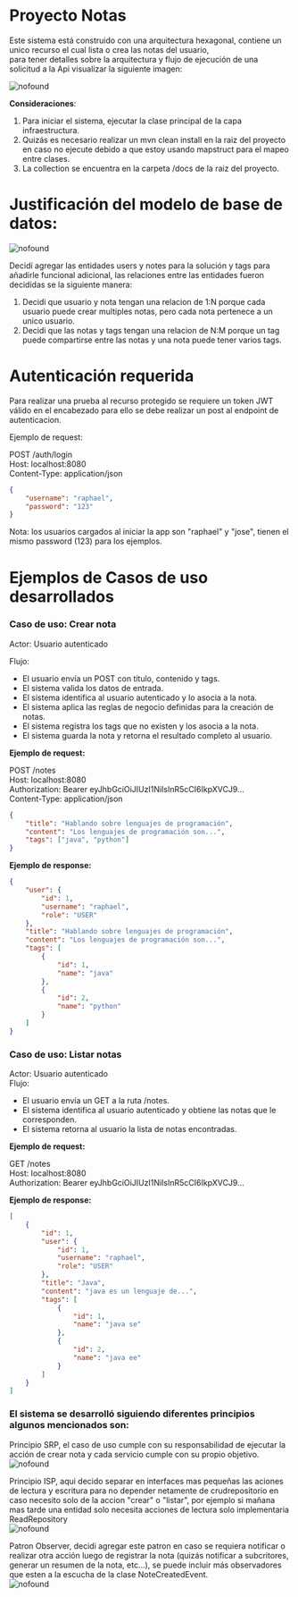 # Proyecto Notas
Este sistema está construido con una arquitectura hexagonal, contiene un unico recurso el cual lista o crea las notas del usuario,  
para tener detalles sobre la arquitectura y flujo de ejecución de una solicitud a la Api visualizar la siguiente imagen:


![nofound](docs/arquitectura_flujo.png)

**Consideraciones**:
1. Para iniciar el sistema, ejecutar la clase principal de la capa infraestructura.
2. Quizás es necesario realizar un mvn clean install en la raiz del proyecto en caso no ejecute debido a que estoy usando mapstruct para el mapeo entre clases.
3. La collection se encuentra en la carpeta /docs de la raiz del proyecto.

# Justificación del modelo de base de datos:
![nofound](docs/diagrama-er.png)

Decidí agregar las entidades users y notes para la solución y tags para añadirle funcional adicional, las relaciones entre las entidades fueron decididas se la siguiente manera:
1. Decidi que usuario y nota tengan una relacion de 1:N porque cada usuario puede crear multiples notas,
   pero cada nota pertenece a un unico usuario.
2. Decidi que las notas y tags tengan una relacion de N:M porque un tag puede compartirse entre las notas
   y una nota puede tener varios tags.

# Autenticación requerida
Para realizar una prueba al recurso protegido se requiere un token JWT válido en el encabezado
para ello se debe realizar un post al endpoint de autenticacion.

Ejemplo de request:

POST /auth/login  
Host: localhost:8080  
Content-Type: application/json

```json
{
    "username": "raphael",
    "password": "123"
}
```
Nota: los usuarios cargados al iniciar la app son "raphael" y "jose", tienen el mismo password (123) para los ejemplos.

# Ejemplos de Casos de uso desarrollados
### Caso de uso: Crear nota
Actor: Usuario autenticado

Flujo:
- El usuario envía un POST con título, contenido y tags.
- El sistema valida los datos de entrada.
- El sistema identifica al usuario autenticado y lo asocia a la nota.
- El sistema aplica las reglas de negocio definidas para la creación de notas.
- El sistema registra los tags que no existen y los asocia a la nota.
- El sistema guarda la nota y retorna el resultado completo al usuario.

**Ejemplo de request:**

POST /notes  
Host: localhost:8080  
Authorization: Bearer eyJhbGciOiJIUzI1NiIsInR5cCI6IkpXVCJ9...  
Content-Type: application/json

```json
{
	"title": "Hablando sobre lenguajes de programación",
	"content": "Los lenguajes de programación son...",
	"tags": ["java", "python"]
}
```
**Ejemplo de response:**
```json
{
    "user": {
        "id": 1,
        "username": "raphael",
        "role": "USER"
    },
    "title": "Hablando sobre lenguajes de programación",
    "content": "Los lenguajes de programación son...",
    "tags": [
        {
            "id": 1,
            "name": "java"
        },
        {
            "id": 2,
            "name": "python"
        }
    ]
}
```

### Caso de uso: Listar notas
Actor: Usuario autenticado  
Flujo:
- El usuario envía un GET a la ruta /notes.
- El sistema identifica al usuario autenticado y obtiene las notas que le corresponden.
- El sistema retorna al usuario la lista de notas encontradas.

**Ejemplo de request:**

GET /notes  
Host: localhost:8080  
Authorization: Bearer eyJhbGciOiJIUzI1NiIsInR5cCI6IkpXVCJ9...

**Ejemplo de response:**
```json
[
    {
        "id": 1,
        "user": {
            "id": 1,
            "username": "raphael",
            "role": "USER"
        },
        "title": "Java",
        "content": "java es un lenguaje de...",
        "tags": [
            {
                "id": 1,
                "name": "java se"
            },
            {
                "id": 2,
                "name": "java ee"
            }
        ]
    }
]
```

### El sistema se desarrolló siguiendo diferentes principios algunos mencionados son:

Principio SRP, el caso de uso cumple con su responsabilidad de ejecutar la acción de crear nota y cada servicio cumple con su propio objetivo.
![nofound](docs/principio_srp.png)

Principio ISP, aqui decido separar en interfaces mas pequeñas las aciones de lectura y escritura para no depender netamente de crudrepositorio en caso necesito solo de la accion "crear" o "listar", por ejemplo si mañana mas tarde una entidad solo necesita acciones de lectura solo implementaria ReadRepository  
![nofound](docs/principio_isp.png)

Patron Observer, decidi agregar este patron en caso se requiera notificar o realizar otra acción luego de registrar la nota (quizás notificar a subcritores, generar un resumen de la nota, etc...), se puede incluir más observadores que esten a la escucha de la clase NoteCreatedEvent.  
![nofound](docs/patron_observer.png)

